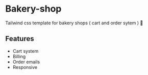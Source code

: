 # Bakery-shop
Tailwind css template for bakery shops (  cart and order sytem ) 🍰

## Features
  * Cart system
  * Billing
  * Order emails
  * Responsive

